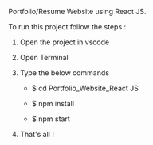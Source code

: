 Portfolio/Resume Website using React JS.

To run this project follow the steps :

1) Open the project in vscode

2) Open Terminal

3) Type the below commands

     *  $ cd Portfolio_Website_React JS

     *  $ npm install

     *  $ npm start

4) That's all !

